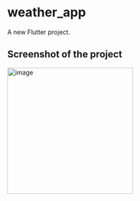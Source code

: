 # weather_app

A new Flutter project.

## Screenshot of the project
<img width="284" alt="image" src="https://github.com/user-attachments/assets/1bf8c83b-55ce-4b05-8cf3-02a6d938666a">

